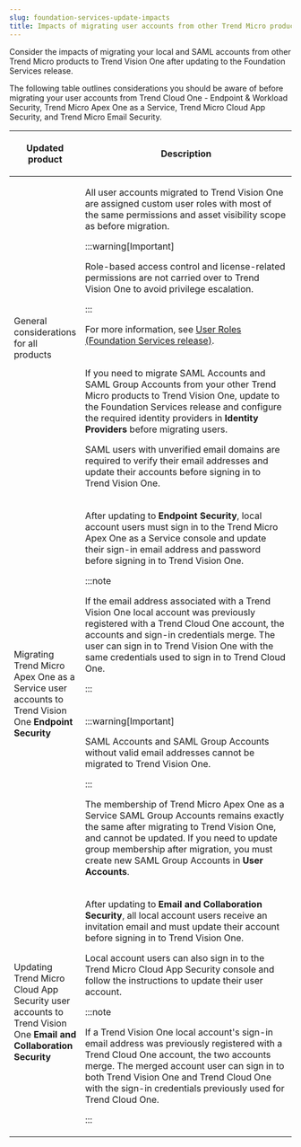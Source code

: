 ```yaml
---
slug: foundation-services-update-impacts
title: Impacts of migrating user accounts from other Trend Micro products
---
```


Consider the impacts of migrating your local and SAML accounts from other Trend Micro products to Trend Vision One after updating to the Foundation Services release.

The following table outlines considerations you should be aware of before migrating your user accounts from Trend Cloud One - Endpoint & Workload Security, Trend Micro Apex One as a Service, Trend Micro Cloud App Security, and Trend Micro Email Security.

<table>
<colgroup>
<col style="width: 25%" />
<col style="width: 75%" />
</colgroup>
<thead>
<tr>
<th><p>Updated product</p></th>
<th><p>Description</p></th>
</tr>
</thead>
<tbody>
<tr>
<td rowspan="2"><p>General considerations for all products</p></td>
<td><p>All user accounts migrated to Trend Vision One are assigned custom user roles with most of the same permissions and asset visibility scope as before migration.</p>


:::warning[Important]

<p>Role-based access control and license-related permissions are not carried over to Trend Vision One to avoid privilege escalation.</p>


:::


<p>For more information, see <a href="trend-vision-one-user-roles-foundation-services">User Roles (Foundation Services release)</a>.</p></td>
</tr>
<tr>
<td><p>If you need to migrate SAML Accounts and SAML Group Accounts from your other Trend Micro products to Trend Vision One, update to the Foundation Services release and configure the required identity providers in <strong>Identity Providers</strong> before migrating users.</p>
<p>SAML users with unverified email domains are required to verify their email addresses and update their accounts before signing in to Trend Vision One.</p></td>
</tr>
<tr>
<td rowspan="2"><p>Migrating Trend Micro Apex One as a Service user accounts to Trend Vision One <strong>Endpoint Security</strong></p></td>
<td><p>After updating to <strong>Endpoint Security</strong>, local account users must sign in to the Trend Micro Apex One as a Service console and update their sign-in email address and password before signing in to Trend Vision One.</p>


:::note

<p>If the email address associated with a Trend Vision One local account was previously registered with a Trend Cloud One account, the accounts and sign-in credentials merge. The user can sign in to Trend Vision One with the same credentials used to sign in to Trend Cloud One.</p>


:::

</td>
</tr>
<tr>
<td>

:::warning[Important]

<p>SAML Accounts and SAML Group Accounts without valid email addresses cannot be migrated to Trend Vision One.</p>


:::


<p>The membership of Trend Micro Apex One as a Service SAML Group Accounts remains exactly the same after migrating to Trend Vision One, and cannot be updated. If you need to update group membership after migration, you must create new SAML Group Accounts in <strong>User Accounts</strong>.</p></td>
</tr>
<tr>
<td><p>Updating Trend Micro Cloud App Security user accounts to Trend Vision One <strong>Email and Collaboration Security</strong></p></td>
<td><p>After updating to <strong>Email and Collaboration Security</strong>, all local account users receive an invitation email and must update their account before signing in to Trend Vision One.</p>
<p>Local account users can also sign in to the Trend Micro Cloud App Security console and follow the instructions to update their user account.</p>


:::note

<p>If a Trend Vision One local account's sign-in email address was previously registered with a Trend Cloud One account, the two accounts merge. The merged account user can sign in to both Trend Vision One and Trend Cloud One with the sign-in credentials previously used for Trend Cloud One.</p>


:::

</td>
</tr>
</tbody>
</table>
